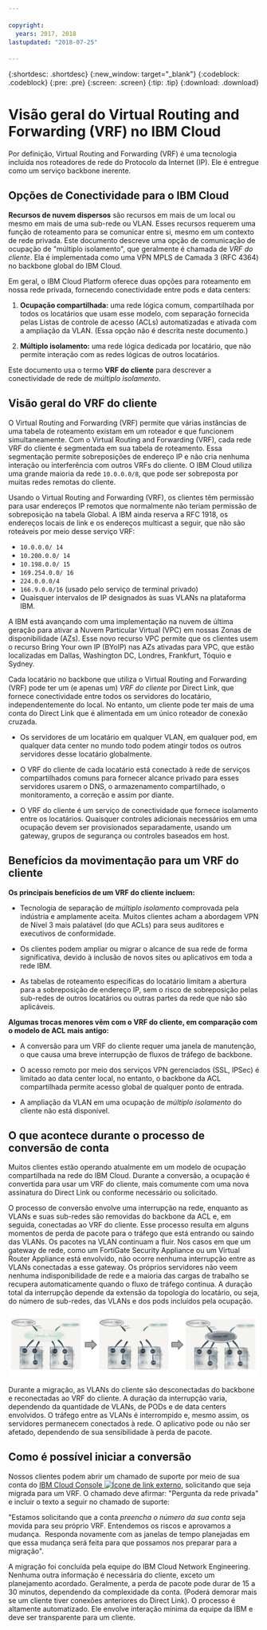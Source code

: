 ```yaml
---

copyright:
  years: 2017, 2018
lastupdated: "2018-07-25"

---
```


{:shortdesc: .shortdesc}
{:new_window: target="_blank"}
{:codeblock: .codeblock}
{:pre: .pre}
{:screen: .screen}
{:tip: .tip}
{:download: .download}

# Visão geral do Virtual Routing and Forwarding (VRF) no IBM Cloud

Por definição, Virtual Routing and Forwarding (VRF) é uma tecnologia incluída nos roteadores de rede do Protocolo da Internet (IP). Ele é entregue como um serviço backbone inerente.

## Opções de Conectividade para o IBM Cloud

**Recursos de nuvem dispersos** são recursos em mais de um local ou mesmo em mais de uma sub-rede ou VLAN. Esses recursos requerem uma função de roteamento para se comunicar entre si, mesmo em um contexto de rede privada. Este documento descreve uma opção de comunicação de ocupação de "múltiplo isolamento", que geralmente é chamada de _VRF do cliente_. Ela é implementada como uma VPN MPLS de Camada 3 (RFC 4364) no backbone global do IBM Cloud.

Em geral, o IBM Cloud Platform oferece duas opções para roteamento em nossa rede privada, fornecendo conectividade entre pods e data centers: 

1. **Ocupação compartilhada:** uma rede lógica comum, compartilhada por todos os locatários que usam esse modelo, com separação fornecida pelas Listas de controle de acesso (ACLs) automatizadas e ativada com a ampliação da VLAN. (Essa opção não é descrita neste documento.)

2. **Múltiplo isolamento:** uma rede lógica dedicada por locatário, que não permite interação com as redes lógicas de outros locatários.  

Este documento usa o termo **VRF do cliente** para descrever a conectividade de rede de _múltiplo isolamento_.

## Visão geral do VRF do cliente

O Virtual Routing and Forwarding (VRF) permite que várias instâncias de uma tabela de roteamento existam em um roteador e que funcionem simultaneamente. Com o Virtual Routing and Forwarding (VRF), cada rede VRF do cliente é segmentada em sua tabela de roteamento. Essa segmentação permite sobreposições de endereço IP e não cria nenhuma interação ou interferência com outros VRFs do cliente. O IBM Cloud utiliza uma grande maioria da rede `10.0.0.0/8`, que pode ser sobreposta por muitas redes remotas do cliente. 

Usando o Virtual Routing and Forwarding (VRF), os clientes têm permissão para usar endereços IP remotos que normalmente não teriam permissão de sobreposição na tabela Global. A IBM ainda reserva a RFC 1918, os endereços locais de link e os endereços multicast a seguir, que não são roteáveis por meio desse serviço VRF:

* ` 10.0.0.0/ 14 ` 
* ` 10.200.0.0/ 14 ` 
* ` 10.198.0.0/ 15 ` 
* ` 169.254.0.0/ 16 ` 
* ` 224.0.0.0/4 ` 
* `166.9.0.0/16` (usado pelo serviço de terminal privado)
* Quaisquer intervalos de IP designados às suas VLANs na plataforma IBM.

A IBM está avançando com uma implementação na nuvem de última geração para ativar a Nuvem Particular Virtual (VPC) em nossas Zonas de disponibilidade (AZs). Esse novo recurso VPC permite que os clientes usem o recurso Bring Your own IP (BYoIP) nas AZs ativadas para VPC, que estão localizadas em Dallas, Washington DC, Londres, Frankfurt, Tóquio e Sydney. 

Cada locatário no backbone que utiliza o Virtual Routing and Forwarding (VRF) pode ter um (e apenas um) _VRF do cliente_ por Direct Link, que fornece conectividade entre todos os servidores do locatário, independentemente do local. No entanto, um cliente pode ter mais de uma conta do Direct Link que é alimentada em um único roteador de conexão cruzada.  

* Os servidores de um locatário em qualquer VLAN, em qualquer pod, em qualquer data center no mundo todo podem atingir todos os outros servidores desse locatário globalmente. 

* O VRF do cliente de cada locatário está conectado à rede de serviços compartilhados comuns para fornecer alcance privado para esses servidores usarem o DNS, o armazenamento compartilhado, o monitoramento, a correção e assim por diante.

* O VRF do cliente é um serviço de conectividade que fornece isolamento entre os locatários. Quaisquer controles adicionais necessários em uma ocupação devem ser provisionados separadamente, usando um gateway, grupos de segurança ou controles baseados em host.

## Benefícios da movimentação para um VRF do cliente

**Os principais benefícios de um VRF do cliente incluem:**

* Tecnologia de separação de _múltiplo isolamento_ comprovada pela indústria e amplamente aceita. Muitos clientes acham a abordagem VPN de Nível 3 mais palatável (do que ACLs) para seus auditores e executivos de conformidade.   

* Os clientes podem ampliar ou migrar o alcance de sua rede de forma significativa, devido à inclusão de novos sites ou aplicativos em toda a rede IBM. 

* As tabelas de roteamento específicas do locatário limitam a abertura para a sobreposição de endereço IP, sem o risco de sobreposição pelas sub-redes de outros locatários ou outras partes da rede que não são aplicáveis. 

**Algumas trocas menores vêm com o VRF do cliente, em comparação com o modelo de ACL mais antigo:**  

* A conversão para um VRF do cliente requer uma janela de manutenção, o que causa uma breve interrupção de fluxos de tráfego de backbone.

* O acesso remoto por meio dos serviços VPN gerenciados (SSL, IPSec) é limitado ao data center local, no entanto, o backbone da ACL compartilhada permite acesso global de qualquer ponto de entrada.

* A ampliação da VLAN em uma ocupação de _múltiplo isolamento_ do cliente não está disponível.

## O que acontece durante o processo de conversão de conta

Muitos clientes estão operando atualmente em um modelo de ocupação compartilhada na rede do IBM Cloud. Durante a conversão, a ocupação é convertida para usar um VRF do cliente, mais comumente com uma nova assinatura do Direct Link ou conforme necessário ou solicitado.  

O processo de conversão envolve uma interrupção na rede, enquanto as VLANs e suas sub-redes são removidas do backbone da ACL e, em seguida, conectadas ao VRF do cliente. Esse processo resulta em alguns momentos de perda de pacote para o tráfego que está entrando ou saindo das VLANs. Os pacotes na VLAN continuam a fluir. Nos casos em que um gateway de rede, como um FortiGate Security Appliance ou um Virtual Router Appliance está envolvido, não ocorre nenhuma interrupção entre as VLANs conectadas a esse gateway. Os próprios servidores não veem nenhuma indisponibilidade de rede e a maioria das cargas de trabalho se recupera automaticamente quando o fluxo de tráfego continua. A duração total da interrupção depende da extensão da topologia do locatário, ou seja, do número de sub-redes, das VLANs e dos pods incluídos pela ocupação.

![The conversion process](/images/vrf-on-ibm-cloud.png)

Durante a migração, as VLANs do cliente são desconectadas do backbone e reconectadas ao VRF do cliente.  A duração da interrupção varia, dependendo da quantidade de VLANs, de PODs e de data centers envolvidos. O tráfego entre as VLANs é interrompido e, mesmo assim, os servidores permanecem conectados à rede. O aplicativo pode ou não ser afetado, dependendo de sua sensibilidade à perda de pacote.

## Como é possível iniciar a conversão

Nossos clientes podem abrir um chamado de suporte por meio de sua conta do [IBM Cloud Console ![Ícone de link externo](../../icons/launch-glyph.svg "Ícone de link externo")]( https://control.bluemix.net/support/unifiedConsole/tickets/add), solicitando que seja migrada para um VRF. O chamado deve afirmar: "Pergunta da rede privada" e incluir o texto a seguir no chamado de suporte: 

"Estamos solicitando que a conta _preencha o número da sua conta_ seja movida para seu próprio VRF. Entendemos os riscos e aprovamos a mudança.  Responda novamente com as janelas de tempo planejadas em que essa mudança será feita para que possamos nos preparar para a migração". 

A migração foi concluída pela equipe do IBM Cloud Network Engineering. Nenhuma outra informação é necessária do cliente, exceto um planejamento acordado. Geralmente, a perda de pacote pode durar de 15 a 30 minutos, dependendo da complexidade da conta. (Poderá demorar mais se um cliente tiver conexões anteriores do Direct Link). O processo é altamente automatizado. Ele envolve interação mínima da equipe da IBM e deve ser transparente para um cliente.
